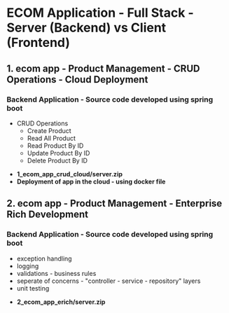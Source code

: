 # ECOM Application - Full Stack - Server (Backend) vs Client (Frontend)
## 1. ecom app - Product Management - CRUD Operations - Cloud Deployment
### Backend Application - Source code developed using spring boot 
* CRUD Operations
  * Create Product
  * Read All Product
  * Read Product By ID
  * Update Product By ID
  * Delete Product By ID
- **1_ecom_app_crud_cloud/server.zip**
- **Deployment of app in the cloud - using docker file**

## 2. ecom app - Product Management - Enterprise Rich Development
### Backend Application - Source code developed using spring boot 
* exception handling
* logging 
* validations - business rules
* seperate of concerns - "controller - service - repository" layers
* unit testing
- **2_ecom_app_erich/server.zip**


